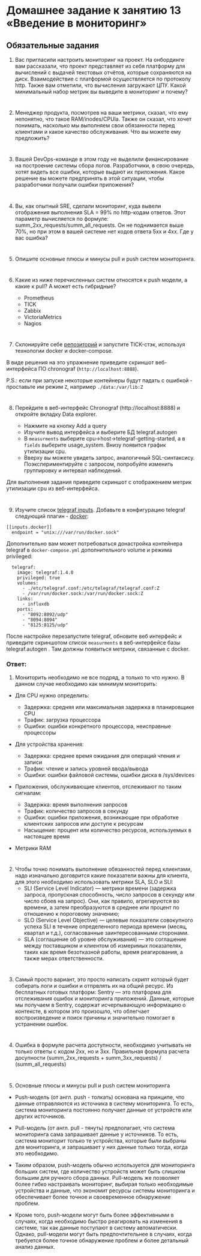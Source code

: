 # Домашнее задание к занятию 13 «Введение в мониторинг»

## Обязательные задания

1. Вас пригласили настроить мониторинг на проект. На онбординге вам рассказали, что проект представляет из себя платформу для вычислений с выдачей текстовых отчётов, которые сохраняются на диск. 
Взаимодействие с платформой осуществляется по протоколу http. Также вам отметили, что вычисления загружают ЦПУ. Какой минимальный набор метрик вы выведите в мониторинг и почему?
#
2. Менеджер продукта, посмотрев на ваши метрики, сказал, что ему непонятно, что такое RAM/inodes/CPUla. Также он сказал, что хочет понимать, насколько мы выполняем свои обязанности перед клиентами и какое качество обслуживания. Что вы можете ему предложить?
#
3. Вашей DevOps-команде в этом году не выделили финансирование на построение системы сбора логов. Разработчики, в свою очередь, хотят видеть все ошибки, которые выдают их приложения. Какое решение вы можете предпринять в этой ситуации, чтобы разработчики получали ошибки приложения?
#
4. Вы, как опытный SRE, сделали мониторинг, куда вывели отображения выполнения SLA = 99% по http-кодам ответов. 
Этот параметр вычисляется по формуле: summ_2xx_requests/summ_all_requests. Он не поднимается выше 70%, но при этом в вашей системе нет кодов ответа 5xx и 4xx. Где у вас ошибка?
#
5. Опишите основные плюсы и минусы pull и push систем мониторинга.
#
6. Какие из ниже перечисленных систем относятся к push модели, а какие к pull? А может есть гибридные?

    - Prometheus 
    - TICK
    - Zabbix
    - VictoriaMetrics
    - Nagios
#
7. Склонируйте себе [репозиторий](https://github.com/influxdata/sandbox/tree/master) и запустите TICK-стэк, 
используя технологии docker и docker-compose.

В виде решения на это упражнение приведите скриншот веб-интерфейса ПО chronograf (`http://localhost:8888`). 

P.S.: если при запуске некоторые контейнеры будут падать с ошибкой - проставьте им режим `Z`, например
`./data:/var/lib:Z`
#
8. Перейдите в веб-интерфейс Chronograf (http://localhost:8888) и откройте вкладку Data explorer.
        
    - Нажмите на кнопку Add a query
    - Изучите вывод интерфейса и выберите БД telegraf.autogen
    - В `measurments` выберите cpu->host->telegraf-getting-started, а в `fields` выберите usage_system. Внизу появится график утилизации cpu.
    - Вверху вы можете увидеть запрос, аналогичный SQL-синтаксису. Поэкспериментируйте с запросом, попробуйте изменить группировку и интервал наблюдений.

Для выполнения задания приведите скриншот с отображением метрик утилизации cpu из веб-интерфейса.
#
9. Изучите список [telegraf inputs](https://github.com/influxdata/telegraf/tree/master/plugins/inputs). 
Добавьте в конфигурацию telegraf следующий плагин - [docker](https://github.com/influxdata/telegraf/tree/master/plugins/inputs/docker):
```
[[inputs.docker]]
  endpoint = "unix:///var/run/docker.sock"
```

Дополнительно вам может потребоваться донастройка контейнера telegraf в `docker-compose.yml` дополнительного volume и 
режима privileged:
```
  telegraf:
    image: telegraf:1.4.0
    privileged: true
    volumes:
      - ./etc/telegraf.conf:/etc/telegraf/telegraf.conf:Z
      - /var/run/docker.sock:/var/run/docker.sock:Z
    links:
      - influxdb
    ports:
      - "8092:8092/udp"
      - "8094:8094"
      - "8125:8125/udp"
```

После настройке перезапустите telegraf, обновите веб интерфейс и приведите скриншотом список `measurments` в 
веб-интерфейсе базы telegraf.autogen . Там должны появиться метрики, связанные с docker.


### Ответ:

1. Мониторить необходимо не все подряд, а только то что нужно. В данном случае необходимо как минимум мониторить:

  * Для CPU нужно определить:
    * Задержка: средняя или максимальная задержка в планировщике CPU
    * Трафик: загрузка процессора
    * Ошибки: ошибки конкретного процессора, неисправные процессоры
   
  * Для устройства хранения:
    * Задержка: среднее время ожидания для операций чтения и записи
    * Трафик: чтение и запись уровней ввода/вывода
    * Ошибки: ошибки файловой системы, ошибки диска в /sys/devices
   
  * Приложения, обслуживающие клиентов, отслеживают по таким сигналам:
    * Задержка: время выполнения запросов
    * Трафик: количество запросов в секунду
    * Ошибки: ошибки приложения, возникающие при обработке клиентских запросов или доступе к ресурсам
    * Насыщение: процент или количество ресурсов, используемых в настоящее время
   
  * Метрики RAM
#
2. Чтобы точно понимать выполнение обязанностей перед клиентами, надо изначально договрится какие показатели важны для клиента, для этого необходимо использовать метрики SLA, SLO и SLI:
    * SLI (Service Level Indicator) — метрики времени (задержка запроса, пропускная способность, число запросов в секунду или число сбоев на запрос). Они, как правило, агрегируются во времени, а затем преобразуются в среднее или процент по отношению к пороговому значению;
    * SLO (Service Level Objective) — целевые показатели совокупного успеха SLI в течение определенного периода времени (месяц, квартал и т.д.), согласованные заинтересованными сторонами.
    * SLA (соглашение об уровне обслуживания) — это соглашение между поставщиком и клиентом об измеримых показателях, таких как время безотказной работы, время реагирования, а также мерах ответственности.
# 
3. Самый просто вариант, это просто написать скрипт который будет собирать логи и ошибки и отпрвлять их на общий ресурс. Из бесплатных готовых платформ: Sentry — это платформа для отслеживания ошибок и мониторинга приложений. Данные, которые мы получаем в Sentry, содержат исчерпывающую информацию о контексте, в котором это произошло, что облегчает воспроизведение и поиск причины и значительно помогает в устранении ошибок.
#
4. Ошибка в формуле расчета доступности, необходимо учитывать не только ответы с кодом 2xx, но и 3xx. Правильная формула расчета досупности (summ_2xx_requests + summ_3xx_requests) / (summ_all_requests)
#  
5. Основные плюсы и минусы pull и push систем мониторинга
* Push-модель (от англ. push - толкать) основана на принципе, что данные отправляются из источника в систему мониторинга. То есть, система мониторинга постоянно получает данные от устройств или других источников.

* Pull-модель (от англ. pull - тянуть) предполагает, что система мониторинга сама запрашивает данные у источников. То есть, система мониторит только те устройства, которые были выбраны для мониторинга, и запрашивает у них данные только тогда, когда это необходимо.

* Таким образом, push-модель обычно используется для мониторинга больших систем, где количество устройств может быть слишком большим для ручного сбора данных. Pull-модель же позволяет более гибко настраивать мониторинг, выбирая только необходимые устройства и данные, что экономит ресурсы системы мониторинга и обеспечивает более точное и своевременное обнаружение проблем.

* Кроме того, push-модели могут быть более эффективными в случаях, когда необходимо быстро реагировать на изменения в системе, так как данные поступают в систему автоматически. Однако, pull-модели могут быть предпочтительнее в случаях, когда требуется более точное обнаружение проблем и более детальный анализ данных.
